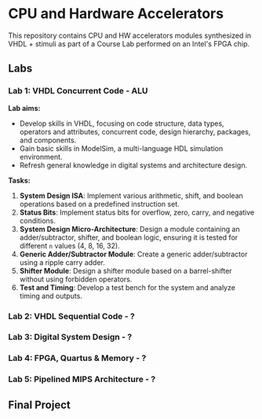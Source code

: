 # CPU and Hardware Accelerators 

This repository contains CPU and HW accelerators modules synthesized in VHDL + stimuli
as part of a Course Lab performed on an Intel's FPGA chip.

## Labs

### Lab 1: VHDL Concurrent Code - ALU

**Lab aims:**
- Develop skills in VHDL, focusing on code structure, data types, operators and attributes, concurrent code, design hierarchy, packages, and components.
- Gain basic skills in ModelSim, a multi-language HDL simulation environment.
- Refresh general knowledge in digital systems and architecture design.

**Tasks:**
1. **System Design ISA**: Implement various arithmetic, shift, and boolean operations based on a predefined instruction set.
2. **Status Bits**: Implement status bits for overflow, zero, carry, and negative conditions.
3. **System Design Micro-Architecture**: Design a module containing an adder/subtractor, shifter, and boolean logic, ensuring it is tested for different `n` values (4, 8, 16, 32).
4. **Generic Adder/Subtractor Module**: Create a generic adder/subtractor using a ripple carry adder.
5. **Shifter Module**: Design a shifter module based on a barrel-shifter without using forbidden operators.
6. **Test and Timing**: Develop a test bench for the system and analyze timing and outputs.

### Lab 2: VHDL Sequential Code - ?

### Lab 3: Digital System Design - ?

### Lab 4: FPGA, Quartus & Memory - ?

### Lab 5: Pipelined MIPS Architecture - ?

## Final Project
